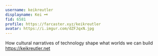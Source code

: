 ```yaml
---
username: keikreutler
displayname: Kei 🗝️
fid: 6581
profile: https://farcaster.xyz/keikreutler
avatar: https://i.imgur.com/dZFJqxN.jpg
---
```

How cultural narratives of technology shape what worlds we can build https://keikreutler.net  
